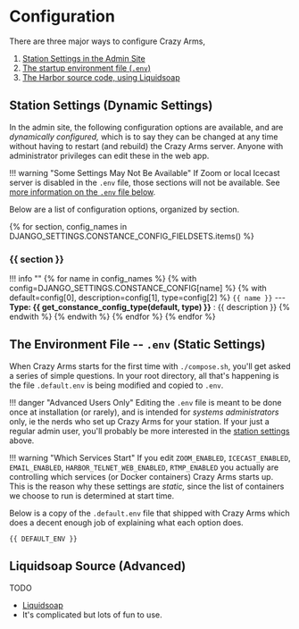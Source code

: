 # Configuration

There are three major ways to configure Crazy Arms,

1. [Station Settings in the Admin Site](#station-settings-dynamic-settings)
2. [The startup environment file (`.env`)](#the-environment-file-env-static-settings)
3. [The Harbor source code, using Liquidsoap](#liquidsoap-source-advanced)

## Station Settings (Dynamic Settings)

In the admin site, the following configuration options are available, and are
_dynamically configured,_ which is to say they can be changed at any time without
having to restart (and rebuild) the Crazy Arms server. Anyone with administrator
privileges can edit these in the web app.

!!! warning "Some Settings May Not Be Available"
    If Zoom or local Icecast server is disabled in the `.env` file, those
    sections will not be available. See
    [more information on the `.env` file below](#the-environment-file-env-static-settings).

Below are a list of configuration options, organized by section.

{% for section, config_names in DJANGO_SETTINGS.CONSTANCE_CONFIG_FIELDSETS.items() %}
### {{ section }}

!!! info ""
    {% for name in config_names %}
    {% with config=DJANGO_SETTINGS.CONSTANCE_CONFIG[name] %}
    {% with default=config[0], description=config[1], type=config[2] %}
    `{{ name }}` --- **Type: {{ get_constance_config_type(default, type) }}**
    :   {{ description }}
    {% endwith %}
    {% endwith %}
    {% endfor %}
{% endfor %}

## The Environment File -- `.env` (Static Settings)

When Crazy Arms starts for the first time with `./compose.sh`, you'll get asked
a series of simple questions. In your root directory, all that's happening is
the file `.default.env` is being modified and copied to `.env`.

!!! danger "Advanced Users Only"
    Editing the `.env` file is meant to be done once at installation (or rarely),
    and is intended for _systems administrators_ only, ie the nerds who set up
    Crazy Arms for your station. If your just a regular admin user, you'll
    probably be more interested in the [station settings](#station-settings-dynamic-settings)
    above.

!!! warning "Which Services Start"
    If you edit `ZOOM_ENABLED`, `ICECAST_ENABLED`, `EMAIL_ENABLED`,
    `HARBOR_TELNET_WEB_ENABLED`, `RTMP_ENABLED` you actually are controlling
    which services (or Docker containers) Crazy Arms starts up. This is the
    reason why these settings are _static,_ since the list of containers
    we choose to run is determined at start time.

Below is a copy of the `.default.env` file that shipped with Crazy Arms which
does a decent enough job of explaining what each option does.

```
{{ DEFAULT_ENV }}
```


## Liquidsoap Source (Advanced)


TODO

* [Liquidsoap](https://www.liquidsoap.info/)
* It's complicated but lots of fun to use.
